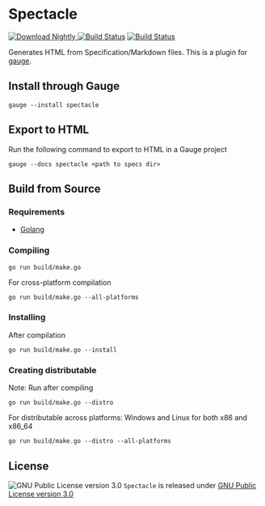 Spectacle
=========

[ ![Download Nightly](https://api.bintray.com/packages/gauge/spectacle/Nightly/images/download.svg) ](https://bintray.com/gauge/spectacle/Nightly/_latestVersion)
[![Build Status](https://app.snap-ci.com/getgauge/spectacle/branch/master/build_image)](https://app.snap-ci.com/getgauge/spectacle/branch/master)
[![Build Status](https://travis-ci.org/getgauge/spectacle.svg?branch=master)](https://travis-ci.org/getgauge/spectacle)

Generates HTML from Specification/Markdown files. This is a plugin for [gauge](http://getgauge.io).

Install through Gauge
---------------------
```
gauge --install spectacle
```

Export to HTML
--------------
Run the following command to export to HTML in a Gauge project

```
gauge --docs spectacle <path to specs dir>
```

Build from Source
-----------------

### Requirements
* [Golang](http://golang.org/)

### Compiling

```
go run build/make.go
```

For cross-platform compilation

```
go run build/make.go --all-platforms
```

### Installing
After compilation

```
go run build/make.go --install
```

### Creating distributable

Note: Run after compiling

```
go run build/make.go --distro
```

For distributable across platforms: Windows and Linux for both x86 and x86_64

```
go run build/make.go --distro --all-platforms
```
License
-------

![GNU Public License version 3.0](http://www.gnu.org/graphics/gplv3-127x51.png)
`Spectacle` is released under [GNU Public License version 3.0](http://www.gnu.org/licenses/gpl-3.0.txt)
